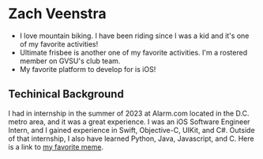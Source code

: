 # Zach Veenstra
* I love mountain biking. I have been riding since I was a kid and it's one of my favorite activities!
* Ultimate frisbee is another one of my favorite activities. I'm a rostered member on GVSU's club team.
* My favorite platform to develop for is iOS!
## Techinical Background
I had in internship in the summer of 2023 at Alarm.com located in the D.C. metro area, and it was a great experience. I was an iOS Software Engineer Intern, and I
gained experience in Swift, Objective-C, UIKit, and C#. Outside of that internship, I also have learned Python, Java, Javascript, and C.
Here is a link to [my favorite meme](https://img.buzzfeed.com/buzzfeed-static/static/2017-05/19/19/asset/buzzfeed-prod-fastlane-02/sub-buzz-11953-1495236626-2.png?downsize=700%3A%2A&output-quality=auto&output-format=auto).
